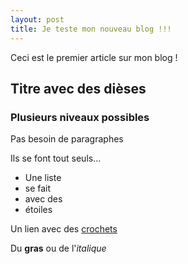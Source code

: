 ```yaml
---
layout: post
title: Je teste mon nouveau blog !!!
---
```


Ceci est le premier article sur mon blog !

## Titre avec des dièses

### Plusieurs niveaux possibles

Pas besoin de paragraphes

Ils se font tout seuls...

* Une liste
* se fait 
* avec des 
* étoiles

Un lien avec des [crochets](http://www.google.fr)

Du **gras** ou de l'*italique*
